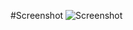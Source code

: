 #Screenshot
![Screenshot](https://raw.githubusercontent.com/ariponce/dotfiles/master/screenshot.png)
